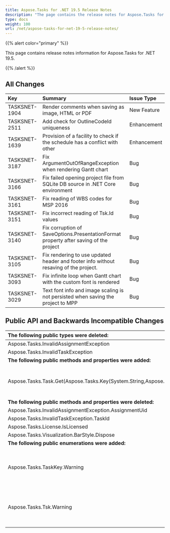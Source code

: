 ```yaml
---
title: Aspose.Tasks for .NET 19.5 Release Notes
description: "The page contains the release notes for Aspose.Tasks for .NET 19.5."
type: docs
weight: 100
url: /net/aspose-tasks-for-net-19-5-release-notes/
---
```


{{% alert color="primary" %}}

This page contains release notes information for Aspose.Tasks for .NET 19.5.

{{% /alert %}}

## **All Changes**

|**Key**|**Summary**|**Issue Type**|
| :- | :- | :- |
|TASKSNET-1904|Render comments when saving as image, HTML or PDF|New Feature|
|TASKSNET-2511|Add check for OutlineCodeId uniqueness|Enhancement|
|TASKSNET-1639|Provision of a facility to check if the schedule has a conflict with other|Enhancement|
|TASKSNET-3187|Fix ArgumentOutOfRangeException when rendering Gantt chart|Bug|
|TASKSNET-3166|Fix failed opening project file from SQLite DB source in .NET Core environment|Bug|
|TASKSNET-3161|Fix reading of WBS codes for MSP 2016|Bug|
|TASKSNET-3151|Fix incorrect reading of Tsk.Id values|Bug|
|TASKSNET-3140|Fix corruption of SaveOptions.PresentationFormat property after saving of the project|Bug|
|TASKSNET-3105|Fix rendering to use updated header and footer info without resaving of the project.|Bug|
|TASKSNET-3093|Fix infinite loop when Gantt chart with the custom font is rendered|Bug|
|TASKSNET-3029|Text font info and image scaling is not persisted when saving the project to MPP|Bug|

## **Public API and Backwards Incompatible Changes**

|**The following public types were deleted:**|**Description**|
| :- | :- |
|Aspose.Tasks.InvalidAssignmentException| |
|Aspose.Tasks.InvalidTaskException| |
|**The following public methods and properties were added:**|**Description**|
|Aspose.Tasks.Task.Get(Aspose.Tasks.Key(System.String,Aspose.Tasks.TaskKey))|Returns the value to which the property is mapped in this container.|
|**The following public methods and properties were deleted:**|**Description**|
|Aspose.Tasks.InvalidAssignmentException.AssignmentUid| |
|Aspose.Tasks.InvalidTaskException.TaskId| |
|Aspose.Tasks.License.IsLicensed| |
|Aspose.Tasks.Visualization.BarStyle.Dispose| |
|**The following public enumerations were added:**|**Description**|
|Aspose.Tasks.TaskKey.Warning|Represents the flag which indicates that the task has schedule discrepancies.|
|Aspose.Tasks.Tsk.Warning|Represents the flag which indicates that the task has schedule discrepancies.|

